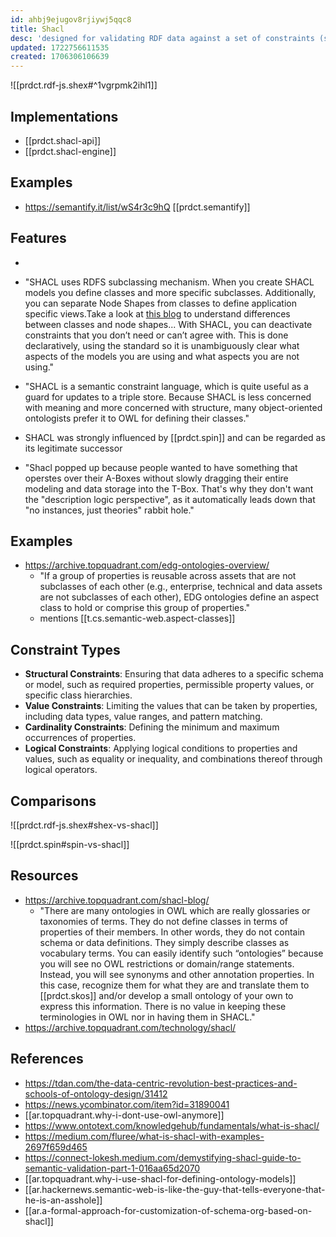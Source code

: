 ```yaml
---
id: ahbj9ejugov8rjiywj5qqc8
title: Shacl
desc: 'designed for validating RDF data against a set of constraints (shapes)'
updated: 1722756611535
created: 1706306106639
---
```


![[prdct.rdf-js.shex#^1vgrpmk2ihl1]]

## Implementations

- [[prdct.shacl-api]]
- [[prdct.shacl-engine]]


## Examples 

- https://semantify.it/list/wS4r3c9hQ [[prdct.semantify]]

## Features

- 

- "SHACL uses RDFS subclassing mechanism. When you create SHACL models you define classes and more specific subclasses. Additionally, you can separate Node Shapes from classes to define application specific views.Take a look at [this blog](https://www.topquadrant.com/classes-and-node-shapes-when-to-separate/) to understand differences between classes and node shapes... With SHACL, you can deactivate constraints that you don’t need or can’t agree with. This is done declaratively, using the standard so it is unambiguously clear what aspects of the models you are using and what aspects you are not using."
- "SHACL is a semantic constraint language, which is quite useful as a guard for updates to a triple store. Because SHACL is less concerned with meaning and more concerned with structure, many object-oriented ontologists prefer it to OWL for defining their classes."
- SHACL was strongly influenced by [[prdct.spin]] and can be regarded as its legitimate successor
- "Shacl popped up because people wanted to have something that operstes over their A-Boxes without slowly dragging their entire modeling and data storage into the T-Box. That's why they don't want the "description logic perspective", as it automatically leads down that "no instances, just theories" rabbit hole."


## Examples

- https://archive.topquadrant.com/edg-ontologies-overview/
  - "If a group of properties is reusable across assets that are not subclasses of each other (e.g., enterprise, technical and data assets are not subclasses of each other), EDG ontologies define an aspect class to hold or comprise this group of properties."
  - mentions [[t.cs.semantic-web.aspect-classes]]

## Constraint Types

-   **Structural Constraints**: Ensuring that data adheres to a specific schema or model, such as required properties, permissible property values, or specific class hierarchies.
-   **Value Constraints**: Limiting the values that can be taken by properties, including data types, value ranges, and pattern matching.
-   **Cardinality Constraints**: Defining the minimum and maximum occurrences of properties.
-   **Logical Constraints**: Applying logical conditions to properties and values, such as equality or inequality, and combinations thereof through logical operators.

## Comparisons

![[prdct.rdf-js.shex#shex-vs-shacl]]

![[prdct.spin#spin-vs-shacl]]

## Resources

- https://archive.topquadrant.com/shacl-blog/
  - "There are many ontologies in OWL which are really glossaries or taxonomies of terms. They do not define classes in terms of properties of their members. In other words, they do not contain schema or data definitions. They simply describe classes as vocabulary terms. You can easily identify such “ontologies” because you will see no OWL restrictions or domain/range statements. Instead, you will see synonyms and other annotation properties. In this case, recognize them for what they are and translate them to [[prdct.skos]] and/or develop a small ontology of your own to express this information. There is no value in keeping these terminologies in OWL nor in having them in SHACL."
- https://archive.topquadrant.com/technology/shacl/

## References

- https://tdan.com/the-data-centric-revolution-best-practices-and-schools-of-ontology-design/31412
- https://news.ycombinator.com/item?id=31890041
- [[ar.topquadrant.why-i-dont-use-owl-anymore]]
- https://www.ontotext.com/knowledgehub/fundamentals/what-is-shacl/
- https://medium.com/fluree/what-is-shacl-with-examples-2697f659d465
- https://connect-lokesh.medium.com/demystifying-shacl-guide-to-semantic-validation-part-1-016aa65d2070
- [[ar.topquadrant.why-i-use-shacl-for-defining-ontology-models]]
- [[ar.hackernews.semantic-web-is-like-the-guy-that-tells-everyone-that-he-is-an-asshole]]
- [[ar.a-formal-approach-for-customization-of-schema-org-based-on-shacl]]